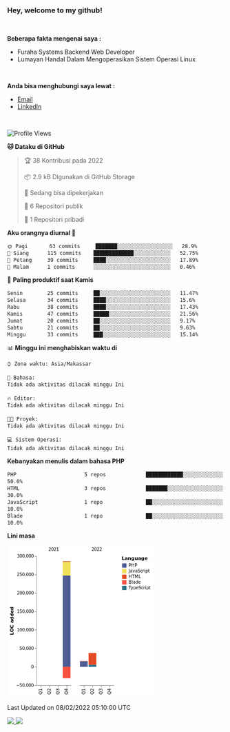 <h3>Hey, welcome to my github!</h3>

<br>

<p><strong>Beberapa fakta mengenai saya :</strong></p>

<ul>
  <li>Furaha Systems Backend Web Developer</li>
  <li>Lumayan Handal Dalam Mengoperasikan Sistem Operasi Linux</li>
</ul>

<br>

<p><strong>Anda bisa menghubungi saya lewat :</strong></p>

<ul>
  <li><a href="mailto:renaldiapriyanto419@gmail.com">Email</a></li>
  <li><a href="https://www.linkedin.com/in/renaldi-kadang-314314206/">LinkedIn</a></li>
</ul>

<br>

<!--START_SECTION:waka-->
![Profile Views](http://img.shields.io/badge/Profil%20dilihat-10-blue)

**🐱 Dataku di GitHub** 

> 🏆 38 Kontribusi pada 2022
 > 
> 📦 2.9 kB Digunakan di GitHub Storage 
 > 
> 💼 Sedang bisa dipekerjakan
 > 
> 📜 6 Repositori publik 
 > 
> 🔑 1 Repositori pribadi 
 > 
**Aku orangnya diurnal 🐤** 

```text
🌞 Pagi       63 commits     ███████░░░░░░░░░░░░░░░░░░   28.9% 
🌆 Siang      115 commits    █████████████░░░░░░░░░░░░   52.75% 
🌃 Petang     39 commits     ████░░░░░░░░░░░░░░░░░░░░░   17.89% 
🌙 Malam      1 commits      ░░░░░░░░░░░░░░░░░░░░░░░░░   0.46%

```
📅 **Paling produktif saat Kamis** 

```text
Senin        25 commits     ██░░░░░░░░░░░░░░░░░░░░░░░   11.47% 
Selasa       34 commits     ████░░░░░░░░░░░░░░░░░░░░░   15.6% 
Rabu         38 commits     ████░░░░░░░░░░░░░░░░░░░░░   17.43% 
Kamis        47 commits     █████░░░░░░░░░░░░░░░░░░░░   21.56% 
Jumat        20 commits     ██░░░░░░░░░░░░░░░░░░░░░░░   9.17% 
Sabtu        21 commits     ██░░░░░░░░░░░░░░░░░░░░░░░   9.63% 
Minggu       33 commits     ███░░░░░░░░░░░░░░░░░░░░░░   15.14%

```


📊 **Minggu ini menghabiskan waktu di** 

```text
⌚︎ Zona waktu: Asia/Makassar

💬 Bahasa: 
Tidak ada aktivitas dilacak minggu Ini

🔥 Editor: 
Tidak ada aktivitas dilacak minggu Ini

🐱‍💻 Proyek: 
Tidak ada aktivitas dilacak minggu Ini

💻 Sistem Operasi: 
Tidak ada aktivitas dilacak minggu Ini

```

**Kebanyakan menulis dalam bahasa PHP** 

```text
PHP                      5 repos             ████████████░░░░░░░░░░░░░   50.0% 
HTML                     3 repos             ███████░░░░░░░░░░░░░░░░░░   30.0% 
JavaScript               1 repo              ██░░░░░░░░░░░░░░░░░░░░░░░   10.0% 
Blade                    1 repo              ██░░░░░░░░░░░░░░░░░░░░░░░   10.0%

```


**Lini masa**

![Chart not found](https://raw.githubusercontent.com/Sylent-Sys/Sylent-Sys/main/charts/bar_graph.png) 


 Last Updated on 08/02/2022 05:10:00 UTC
<!--END_SECTION:waka-->

<p>
<a href="https://github.com/sylent-sys">
<img height="180em" src="https://github-readme-stats.vercel.app/api?username=sylent-sys&count_private=true&theme=github_dark" />
<img height="180em" src="https://github-readme-stats.vercel.app/api/top-langs/?username=sylent-sys&theme=github_dark&layout=compact" />
</a>
</p>
